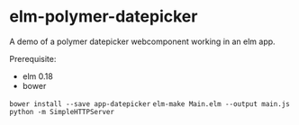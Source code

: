 # elm-polymer-datepicker
A demo of a polymer datepicker webcomponent working in an elm app. 

Prerequisite:
* elm 0.18
* bower

```bower install --save app-datepicker```
```elm-make Main.elm --output main.js```
```python -m SimpleHTTPServer```
